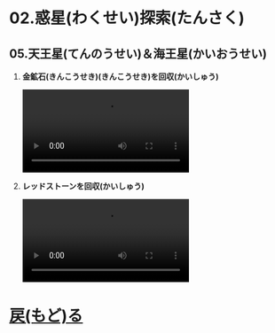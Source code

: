 # 02.惑星(わくせい)探索(たんさく)

## 05.天王星(てんのうせい)＆海王星(かいおうせい)

1. **金鉱石(きんこうせき)(きんこうせき)を回収(かいしゅう)**
	<br>

	<video controls>
	  <source src="01_金鉱石を回収.mp4" type="video/mp4" />
	</video>
1. **レッドストーンを回収(かいしゅう)**
	<br>

	<video controls>
	  <source src="02_レッドストーンを回収.mp4" type="video/mp4" />
	</video>

# [戻(もど)る](../video02.html)